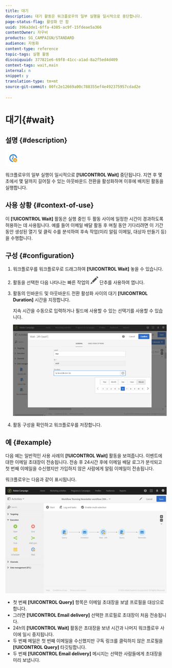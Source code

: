 ```yaml
---
title: 대기
description: 대기 활동은 워크플로우의 일부 실행을 일시적으로 중단합니다.
page-status-flag: 활성화 안 함
uuid: 396a3de1-6ffa-4385-ac9f-15fdeae5a366
contentOwner: 자우비
products: SG_CAMPAIGN/STANDARD
audience: 자동화
content-type: reference
topic-tags: 실행 활동
discoiquuid: 377821e6-69f8-41cc-a1ad-8a2f5ed4d409
context-tags: wait,main
internal: n
snippet: y
translation-type: tm+mt
source-git-commit: 00fc2e12669a00c788355ef4e492375957cdad2e

---
```



# 대기{#wait}

## 설명 {#description}

![](assets/wait.png)

워크플로우의 일부 실행이 일시적으로 **[!UICONTROL Wait]** 중단됩니다. 지연 후 몇 초에서 몇 달까지 길어질 수 있는 아웃바운드 전환을 활성화하며 이후에 배치된 활동을 실행합니다.

## 사용 상황 {#context-of-use}

이 **[!UICONTROL Wait]** 활동은 실행 중인 두 활동 사이에 일정한 시간이 경과하도록 허용하는 데 사용됩니다. 예를 들어 이메일 배달 활동 후 며칠 동안 기다리려면 이 기간 동안 생성된 열기 및 클릭 수를 분석하여 후속 작업(미리 알림 이메일, 대상자 만들기 등)을 수행합니다.

## 구성 {#configuration}

1. 워크플로우를 워크플로우로 드래그하여 **[!UICONTROL Wait]** 놓을 수 있습니다.
1. 활동을 선택한 다음 나타나는 빠른 작업의 ![](assets/edit_darkgrey-24px.png) 단추를 사용하여 엽니다.
1. 활동의 인바운드 및 아웃바운드 전환 활성화 사이의 대기 **[!UICONTROL Duration]** 시간을 지정합니다.

   지속 시간을 수동으로 입력하거나 필드에 사용할 수 있는 선택기를 사용할 수 있습니다.

   ![](assets/wait_duration.png)

1. 활동 구성을 확인하고 워크플로우를 저장합니다.

## 예 {#example}

다음 예는 일반적인 사용 사례의 **[!UICONTROL Wait]** 활동을 보여줍니다. 이벤트에 대한 이메일 초대장이 전송됩니다. 전송 후 24시간 후에 이메일 배달 로그가 분석되고 첫 번째 이메일을 수신했지만 가입하지 않은 사람에게 알림 이메일이 전송됩니다.

워크플로우는 다음과 같이 표시됩니다.

![](assets/wait_example_workflow.png)

* 첫 번째 **[!UICONTROL Query]** 항목은 이메일 초대장을 보낼 프로필을 대상으로 합니다.
* 그러면 **[!UICONTROL Email delivery]** 선택한 프로필로 초대장이 처음 전송됩니다.
* 24h의 **[!UICONTROL Wait]** 활동은 초대장을 보낸 시간과 나머지 워크플로우 사이에 일시 중지됩니다.
* 두 번째 메일은 첫 번째 이메일을 수신했지만 구독 링크를 클릭하지 않은 프로필을 **[!UICONTROL Query]** 타깃팅합니다.
* 두 번째 **[!UICONTROL Email delivery]** 메시지는 선택한 사람들에게 초대장을 미리 보냅니다.

